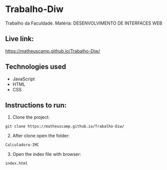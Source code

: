 # Trabalho-Diw

Trabalho da Faculdade. Matéria: DESENVOLVIMENTO DE INTERFACES WEB

## Live link:

https://matheuscamp.github.io/Trabalho-Diw/

## Technologies used

- JavaScript
- HTML
- CSS

## Instructions to run:

1. Clone the project:

```
git clone https://matheuscamp.github.io/Trabalho-Diw/
```

2. After clone open the folder:

```
Calculadora-IMC
```

3. Open the index file with browser:

```
index.html
```
